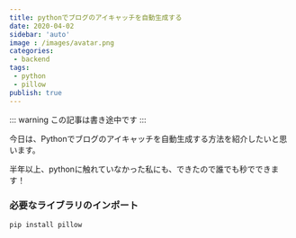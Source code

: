 ```yaml
---
title: pythonでブログのアイキャッチを自動生成する
date: 2020-04-02
sidebar: 'auto'
image : /images/avatar.png
categories:
 - backend
tags:
 - python
 - pillow
publish: true
---
```


::: warning
この記事は書き途中です
:::

今日は、Pythonでブログのアイキャッチを自動生成する方法を紹介したいと思います。

半年以上、pythonに触れていなかった私にも、できたので誰でも秒でできます！

### 必要なライブラリのインポート

``` bash
pip install pillow
```